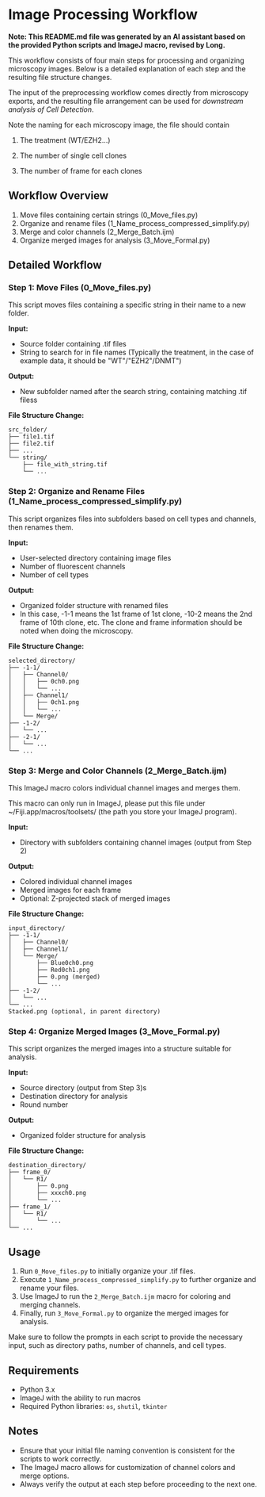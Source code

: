 # Image Processing Workflow

**Note: This README.md file was generated by an AI assistant based on the provided Python scripts and ImageJ macro, revised by Long.**

This workflow consists of four main steps for processing and organizing microscopy images. Below is a detailed explanation of each step and the resulting file structure changes.

The input of the preprocessing workflow comes directly from microscopy exports, and the resulting file arrangement can be used for *downstream analysis of Cell Detection*.

Note the naming for each microscopy image, the file should contain

1. The treatment (WT/EZH2...)

2. The number of single cell clones

3. The number of frame for each clones

## Workflow Overview

1. Move files containing certain strings (0_Move_files.py)
2. Organize and rename files (1_Name_process_compressed_simplify.py)
3. Merge and color channels (2_Merge_Batch.ijm)
4. Organize merged images for analysis (3_Move_Formal.py)

## Detailed Workflow

### Step 1: Move Files (0_Move_files.py)

This script moves files containing a specific string in their name to a new folder.

**Input:**

- Source folder containing .tif files
- String to search for in file names (Typically the treatment, in the case of example data, it should be "WT"/"EZH2"/DNMT")

**Output:**

- New subfolder named after the search string, containing matching .tif filess

**File Structure Change:**

```
src_folder/
├── file1.tif
├── file2.tif
├── ...
└── string/
    ├── file_with_string.tif
    └── ...
```

### Step 2: Organize and Rename Files (1_Name_process_compressed_simplify.py)

This script organizes files into subfolders based on cell types and channels, then renames them.

**Input:**

- User-selected directory containing image files
- Number of fluorescent channels
- Number of cell types

**Output:**

- Organized folder structure with renamed files
- In this case, -1-1 means the 1st frame of 1st clone, -10-2 means the 2nd frame of 10th clone, etc. The clone and frame information should be noted when doing the microscopy.

**File Structure Change:**

```
selected_directory/
├── -1-1/
│   ├── Channel0/
│   │   ├── 0ch0.png
│   │   └── ...
│   ├── Channel1/
│   │   ├── 0ch1.png
│   │   └── ...
│   └── Merge/
├── -1-2/
│   └── ...
├── -2-1/
│   └── ...
└── ...
```

### Step 3: Merge and Color Channels (2_Merge_Batch.ijm)

This ImageJ macro colors individual channel images and merges them.

This macro can only run in ImageJ, please put this file under ~/Fiji.app/macros/toolsets/ (the path you store your ImageJ program).

**Input:**

- Directory with subfolders containing channel images (output from Step 2)

**Output:**

- Colored individual channel images
- Merged images for each frame
- Optional: Z-projected stack of merged images

**File Structure Change:**

```
input_directory/
├── -1-1/
│   ├── Channel0/
│   ├── Channel1/
│   └── Merge/
│       ├── Blue0ch0.png
│       ├── Red0ch1.png
│       ├── 0.png (merged)
│       └── ...
├── -1-2/
│   └── ...
└── ...
Stacked.png (optional, in parent directory)
```

### Step 4: Organize Merged Images (3_Move_Formal.py)

This script organizes the merged images into a structure suitable for analysis.

**Input:**

- Source directory (output from Step 3)s
- Destination directory for analysis
- Round number

**Output:**

- Organized folder structure for analysis

**File Structure Change:**

```
destination_directory/
├── frame_0/
│   └── R1/
│       ├── 0.png
│       ├── xxxch0.png
│       └── ...
├── frame_1/
│   └── R1/
│       └── ...
└── ...
```

## Usage

1. Run `0_Move_files.py` to initially organize your .tif files.
2. Execute `1_Name_process_compressed_simplify.py` to further organize and rename your files.
3. Use ImageJ to run the `2_Merge_Batch.ijm` macro for coloring and merging channels.
4. Finally, run `3_Move_Formal.py` to organize the merged images for analysis.

Make sure to follow the prompts in each script to provide the necessary input, such as directory paths, number of channels, and cell types.

## Requirements

- Python 3.x
- ImageJ with the ability to run macros
- Required Python libraries: `os`, `shutil`, `tkinter`

## Notes

- Ensure that your initial file naming convention is consistent for the scripts to work correctly.
- The ImageJ macro allows for customization of channel colors and merge options.
- Always verify the output at each step before proceeding to the next one.